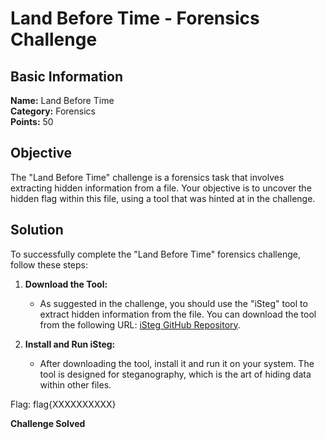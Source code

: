 # Land Before Time - Forensics Challenge

## Basic Information
**Name:** Land Before Time  
**Category:** Forensics  
**Points:** 50

## Objective

The "Land Before Time" challenge is a forensics task that involves extracting hidden information from a file. Your objective is to uncover the hidden flag within this file, using a tool that was hinted at in the challenge.

## Solution

To successfully complete the "Land Before Time" forensics challenge, follow these steps:

1. **Download the Tool:**
   - As suggested in the challenge, you should use the "iSteg" tool to extract hidden information from the file. You can download the tool from the following URL: [iSteg GitHub Repository](https://github.com/rafiibrahim8/iSteg).

2. **Install and Run iSteg:**
   - After downloading the tool, install it and run it on your system. The tool is designed for steganography, which is the art of hiding data within other files.

Flag: flag{XXXXXXXXXX}

**Challenge Solved**  
